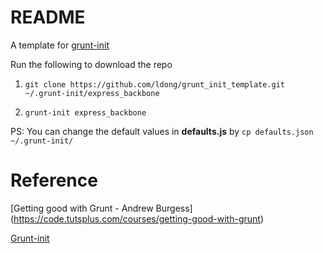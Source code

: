 # README

A template for [grunt-init](http://gruntjs.com/project-scaffolding)

Run the following to download the repo

1. `git clone https://github.com/ldong/grunt_init_template.git ~/.grunt-init/express_backbone`

2. `grunt-init express_backbone`


PS: You can change the default values in **defaults.js** by `cp defaults.json ~/.grunt-init/`

# Reference

[Getting good with Grunt - Andrew Burgess]
(https://code.tutsplus.com/courses/getting-good-with-grunt)

[Grunt-init](https://github.com/gruntjs/grunt-init)

